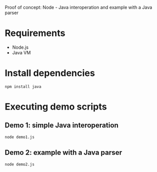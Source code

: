Proof of concept: Node - Java interoperation and example with a Java parser

# Requirements
* Node.js
* Java VM

# Install dependencies

```
npm install java
```

# Executing demo scripts
## Demo 1: simple Java interoperation

```
node demo1.js
```

## Demo 2: example with a Java parser

```
node demo2.js
```

